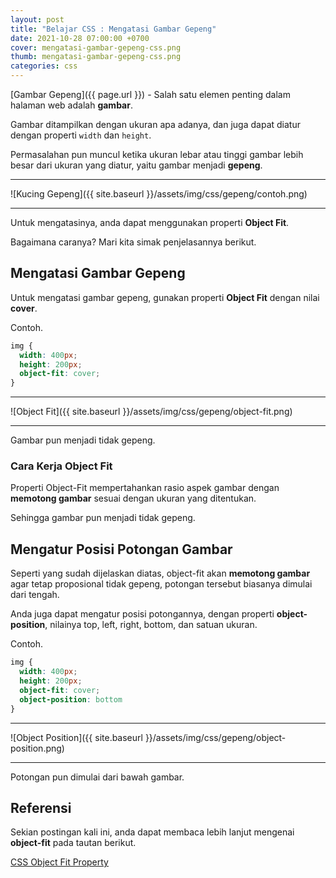 ```yaml
---
layout: post
title: "Belajar CSS : Mengatasi Gambar Gepeng"
date: 2021-10-28 07:00:00 +0700
cover: mengatasi-gambar-gepeng-css.png
thumb: mengatasi-gambar-gepeng-css.png
categories: css
---
```


[Gambar Gepeng]({{ page.url }}) - Salah satu elemen penting dalam halaman web adalah __gambar__.

Gambar ditampilkan dengan ukuran apa adanya, dan juga dapat diatur dengan properti `width` dan `height`.

Permasalahan pun muncul ketika ukuran lebar atau tinggi gambar lebih besar dari ukuran yang diatur, yaitu gambar menjadi __gepeng__.

***

![Kucing Gepeng]({{ site.baseurl }}/assets/img/css/gepeng/contoh.png)

***

Untuk mengatasinya, anda dapat menggunakan properti __Object Fit__.

Bagaimana caranya? Mari kita simak penjelasannya berikut.

## Mengatasi Gambar Gepeng

Untuk mengatasi gambar gepeng, gunakan properti __Object Fit__ dengan nilai __cover__.

Contoh.

```css
img {
  width: 400px;
  height: 200px;
  object-fit: cover;
}
```

***

![Object Fit]({{ site.baseurl }}/assets/img/css/gepeng/object-fit.png)

***

Gambar pun menjadi tidak gepeng.

### Cara Kerja Object Fit

Properti Object-Fit mempertahankan rasio aspek gambar dengan **memotong gambar** sesuai dengan ukuran yang ditentukan.

Sehingga gambar pun menjadi tidak gepeng.

## Mengatur Posisi Potongan Gambar

Seperti yang sudah dijelaskan diatas, object-fit akan **memotong gambar** agar tetap proposional tidak gepeng, potongan tersebut biasanya dimulai dari tengah.

Anda juga dapat mengatur posisi potongannya, dengan properti __object-position__, nilainya top, left, right, bottom, dan satuan ukuran.

Contoh.

```css
img {
  width: 400px;
  height: 200px;
  object-fit: cover;
  object-position: bottom
}
```

***

![Object Position]({{ site.baseurl }}/assets/img/css/gepeng/object-position.png)

***

Potongan pun dimulai dari bawah gambar.

## Referensi

Sekian postingan kali ini, anda dapat membaca lebih lanjut mengenai __object-fit__ pada tautan berikut.

<a href="https://www.w3schools.com/css/css3_object-fit.asp" target="_blank">CSS Object Fit Property</a>